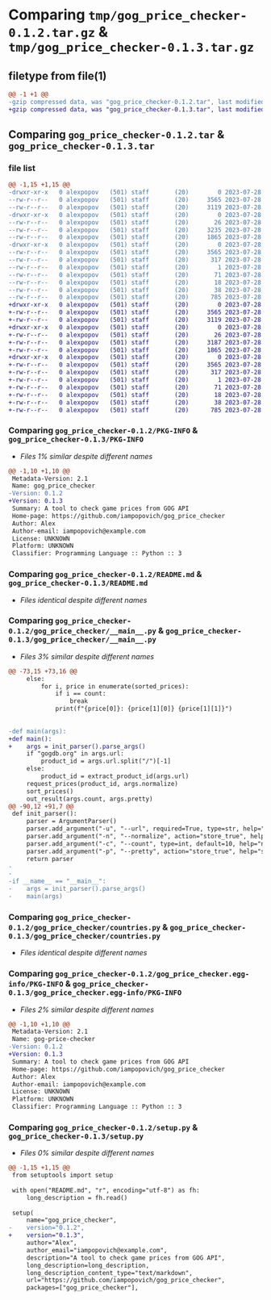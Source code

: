 # Comparing `tmp/gog_price_checker-0.1.2.tar.gz` & `tmp/gog_price_checker-0.1.3.tar.gz`

## filetype from file(1)

```diff
@@ -1 +1 @@
-gzip compressed data, was "gog_price_checker-0.1.2.tar", last modified: Fri Jul 28 14:31:59 2023, max compression
+gzip compressed data, was "gog_price_checker-0.1.3.tar", last modified: Fri Jul 28 14:35:22 2023, max compression
```

## Comparing `gog_price_checker-0.1.2.tar` & `gog_price_checker-0.1.3.tar`

### file list

```diff
@@ -1,15 +1,15 @@
-drwxr-xr-x   0 alexpopov   (501) staff       (20)        0 2023-07-28 14:31:59.516597 gog_price_checker-0.1.2/
--rw-r--r--   0 alexpopov   (501) staff       (20)     3565 2023-07-28 14:31:59.516350 gog_price_checker-0.1.2/PKG-INFO
--rw-r--r--   0 alexpopov   (501) staff       (20)     3119 2023-07-28 13:18:52.000000 gog_price_checker-0.1.2/README.md
-drwxr-xr-x   0 alexpopov   (501) staff       (20)        0 2023-07-28 14:31:59.515080 gog_price_checker-0.1.2/gog_price_checker/
--rw-r--r--   0 alexpopov   (501) staff       (20)       26 2023-07-28 14:12:13.000000 gog_price_checker-0.1.2/gog_price_checker/__init__.py
--rw-r--r--   0 alexpopov   (501) staff       (20)     3235 2023-07-28 14:31:34.000000 gog_price_checker-0.1.2/gog_price_checker/__main__.py
--rw-r--r--   0 alexpopov   (501) staff       (20)     1865 2023-07-28 14:07:57.000000 gog_price_checker-0.1.2/gog_price_checker/countries.py
-drwxr-xr-x   0 alexpopov   (501) staff       (20)        0 2023-07-28 14:31:59.516098 gog_price_checker-0.1.2/gog_price_checker.egg-info/
--rw-r--r--   0 alexpopov   (501) staff       (20)     3565 2023-07-28 14:31:59.000000 gog_price_checker-0.1.2/gog_price_checker.egg-info/PKG-INFO
--rw-r--r--   0 alexpopov   (501) staff       (20)      317 2023-07-28 14:31:59.000000 gog_price_checker-0.1.2/gog_price_checker.egg-info/SOURCES.txt
--rw-r--r--   0 alexpopov   (501) staff       (20)        1 2023-07-28 14:31:59.000000 gog_price_checker-0.1.2/gog_price_checker.egg-info/dependency_links.txt
--rw-r--r--   0 alexpopov   (501) staff       (20)       71 2023-07-28 14:31:59.000000 gog_price_checker-0.1.2/gog_price_checker.egg-info/entry_points.txt
--rw-r--r--   0 alexpopov   (501) staff       (20)       18 2023-07-28 14:31:59.000000 gog_price_checker-0.1.2/gog_price_checker.egg-info/top_level.txt
--rw-r--r--   0 alexpopov   (501) staff       (20)       38 2023-07-28 14:31:59.516656 gog_price_checker-0.1.2/setup.cfg
--rw-r--r--   0 alexpopov   (501) staff       (20)      785 2023-07-28 14:31:56.000000 gog_price_checker-0.1.2/setup.py
+drwxr-xr-x   0 alexpopov   (501) staff       (20)        0 2023-07-28 14:35:22.756144 gog_price_checker-0.1.3/
+-rw-r--r--   0 alexpopov   (501) staff       (20)     3565 2023-07-28 14:35:22.755890 gog_price_checker-0.1.3/PKG-INFO
+-rw-r--r--   0 alexpopov   (501) staff       (20)     3119 2023-07-28 13:18:52.000000 gog_price_checker-0.1.3/README.md
+drwxr-xr-x   0 alexpopov   (501) staff       (20)        0 2023-07-28 14:35:22.754728 gog_price_checker-0.1.3/gog_price_checker/
+-rw-r--r--   0 alexpopov   (501) staff       (20)       26 2023-07-28 14:12:13.000000 gog_price_checker-0.1.3/gog_price_checker/__init__.py
+-rw-r--r--   0 alexpopov   (501) staff       (20)     3187 2023-07-28 14:34:59.000000 gog_price_checker-0.1.3/gog_price_checker/__main__.py
+-rw-r--r--   0 alexpopov   (501) staff       (20)     1865 2023-07-28 14:07:57.000000 gog_price_checker-0.1.3/gog_price_checker/countries.py
+drwxr-xr-x   0 alexpopov   (501) staff       (20)        0 2023-07-28 14:35:22.755605 gog_price_checker-0.1.3/gog_price_checker.egg-info/
+-rw-r--r--   0 alexpopov   (501) staff       (20)     3565 2023-07-28 14:35:22.000000 gog_price_checker-0.1.3/gog_price_checker.egg-info/PKG-INFO
+-rw-r--r--   0 alexpopov   (501) staff       (20)      317 2023-07-28 14:35:22.000000 gog_price_checker-0.1.3/gog_price_checker.egg-info/SOURCES.txt
+-rw-r--r--   0 alexpopov   (501) staff       (20)        1 2023-07-28 14:35:22.000000 gog_price_checker-0.1.3/gog_price_checker.egg-info/dependency_links.txt
+-rw-r--r--   0 alexpopov   (501) staff       (20)       71 2023-07-28 14:35:22.000000 gog_price_checker-0.1.3/gog_price_checker.egg-info/entry_points.txt
+-rw-r--r--   0 alexpopov   (501) staff       (20)       18 2023-07-28 14:35:22.000000 gog_price_checker-0.1.3/gog_price_checker.egg-info/top_level.txt
+-rw-r--r--   0 alexpopov   (501) staff       (20)       38 2023-07-28 14:35:22.756212 gog_price_checker-0.1.3/setup.cfg
+-rw-r--r--   0 alexpopov   (501) staff       (20)      785 2023-07-28 14:35:08.000000 gog_price_checker-0.1.3/setup.py
```

### Comparing `gog_price_checker-0.1.2/PKG-INFO` & `gog_price_checker-0.1.3/PKG-INFO`

 * *Files 1% similar despite different names*

```diff
@@ -1,10 +1,10 @@
 Metadata-Version: 2.1
 Name: gog_price_checker
-Version: 0.1.2
+Version: 0.1.3
 Summary: A tool to check game prices from GOG API
 Home-page: https://github.com/iampopovich/gog_price_checker
 Author: Alex
 Author-email: iampopovich@example.com
 License: UNKNOWN
 Platform: UNKNOWN
 Classifier: Programming Language :: Python :: 3
```

### Comparing `gog_price_checker-0.1.2/README.md` & `gog_price_checker-0.1.3/README.md`

 * *Files identical despite different names*

### Comparing `gog_price_checker-0.1.2/gog_price_checker/__main__.py` & `gog_price_checker-0.1.3/gog_price_checker/__main__.py`

 * *Files 3% similar despite different names*

```diff
@@ -73,15 +73,16 @@
     else:
         for i, price in enumerate(sorted_prices):
             if i == count:
                 break
             print(f"{price[0]}: {price[1][0]} {price[1][1]}")
 
 
-def main(args):
+def main():
+    args = init_parser().parse_args()
     if "gogdb.org" in args.url:
         product_id = args.url.split("/")[-1]
     else:
         product_id = extract_product_id(args.url)
     request_prices(product_id, args.normalize)
     sort_prices()
     out_result(args.count, args.pretty)
@@ -90,12 +91,7 @@
 def init_parser():
     parser = ArgumentParser()
     parser.add_argument("-u", "--url", required=True, type=str, help="url to scrape")
     parser.add_argument("-n", "--normalize", action="store_true", help="normalize currencies to USD")
     parser.add_argument("-c", "--count", type=int, default=10, help="number of countries to show")
     parser.add_argument("-p", "--pretty", action="store_true", help="shows result as pretty table")
     return parser
-
-
-if __name__ == "__main__":
-    args = init_parser().parse_args()
-    main(args)
```

### Comparing `gog_price_checker-0.1.2/gog_price_checker/countries.py` & `gog_price_checker-0.1.3/gog_price_checker/countries.py`

 * *Files identical despite different names*

### Comparing `gog_price_checker-0.1.2/gog_price_checker.egg-info/PKG-INFO` & `gog_price_checker-0.1.3/gog_price_checker.egg-info/PKG-INFO`

 * *Files 2% similar despite different names*

```diff
@@ -1,10 +1,10 @@
 Metadata-Version: 2.1
 Name: gog-price-checker
-Version: 0.1.2
+Version: 0.1.3
 Summary: A tool to check game prices from GOG API
 Home-page: https://github.com/iampopovich/gog_price_checker
 Author: Alex
 Author-email: iampopovich@example.com
 License: UNKNOWN
 Platform: UNKNOWN
 Classifier: Programming Language :: Python :: 3
```

### Comparing `gog_price_checker-0.1.2/setup.py` & `gog_price_checker-0.1.3/setup.py`

 * *Files 0% similar despite different names*

```diff
@@ -1,15 +1,15 @@
 from setuptools import setup
 
 with open("README.md", "r", encoding="utf-8") as fh:
     long_description = fh.read()
 
 setup(
     name="gog_price_checker",
-    version="0.1.2",
+    version="0.1.3",
     author="Alex",
     author_email="iampopovich@example.com",
     description="A tool to check game prices from GOG API",
     long_description=long_description,
     long_description_content_type="text/markdown",
     url="https://github.com/iampopovich/gog_price_checker",
     packages=["gog_price_checker"],
```

